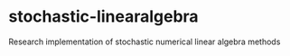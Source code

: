 stochastic-linearalgebra
========================
Research implementation of stochastic numerical linear algebra methods
